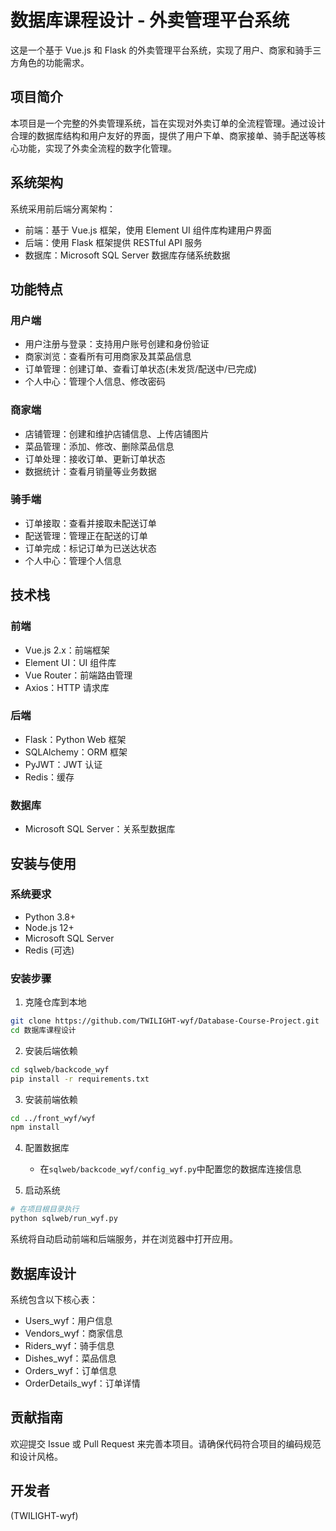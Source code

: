 # 数据库课程设计 - 外卖管理平台系统

这是一个基于 Vue.js 和 Flask 的外卖管理平台系统，实现了用户、商家和骑手三方角色的功能需求。

## 项目简介

本项目是一个完整的外卖管理系统，旨在实现对外卖订单的全流程管理。通过设计合理的数据库结构和用户友好的界面，提供了用户下单、商家接单、骑手配送等核心功能，实现了外卖全流程的数字化管理。

## 系统架构

系统采用前后端分离架构：

- 前端：基于 Vue.js 框架，使用 Element UI 组件库构建用户界面
- 后端：使用 Flask 框架提供 RESTful API 服务
- 数据库：Microsoft SQL Server 数据库存储系统数据


## 功能特点

### 用户端

- 用户注册与登录：支持用户账号创建和身份验证
- 商家浏览：查看所有可用商家及其菜品信息
- 订单管理：创建订单、查看订单状态(未发货/配送中/已完成)
- 个人中心：管理个人信息、修改密码

### 商家端

- 店铺管理：创建和维护店铺信息、上传店铺图片
- 菜品管理：添加、修改、删除菜品信息
- 订单处理：接收订单、更新订单状态
- 数据统计：查看月销量等业务数据

### 骑手端

- 订单接取：查看并接取未配送订单
- 配送管理：管理正在配送的订单
- 订单完成：标记订单为已送达状态
- 个人中心：管理个人信息

## 技术栈

### 前端

- Vue.js 2.x：前端框架
- Element UI：UI 组件库
- Vue Router：前端路由管理
- Axios：HTTP 请求库

### 后端

- Flask：Python Web 框架
- SQLAlchemy：ORM 框架
- PyJWT：JWT 认证
- Redis：缓存

### 数据库

- Microsoft SQL Server：关系型数据库

## 安装与使用

### 系统要求

- Python 3.8+
- Node.js 12+
- Microsoft SQL Server
- Redis (可选)

### 安装步骤

1. 克隆仓库到本地

```bash
git clone https://github.com/TWILIGHT-wyf/Database-Course-Project.git
cd 数据库课程设计
```

2. 安装后端依赖

```bash
cd sqlweb/backcode_wyf
pip install -r requirements.txt
```

3. 安装前端依赖

```bash
cd ../front_wyf/wyf
npm install
```

4. 配置数据库

   - 在`sqlweb/backcode_wyf/config_wyf.py`中配置您的数据库连接信息

5. 启动系统

```bash
# 在项目根目录执行
python sqlweb/run_wyf.py
```

系统将自动启动前端和后端服务，并在浏览器中打开应用。

## 数据库设计

系统包含以下核心表：

- Users_wyf：用户信息
- Vendors_wyf：商家信息
- Riders_wyf：骑手信息
- Dishes_wyf：菜品信息
- Orders_wyf：订单信息
- OrderDetails_wyf：订单详情

## 贡献指南

欢迎提交 Issue 或 Pull Request 来完善本项目。请确保代码符合项目的编码规范和设计风格。

## 开发者

 (TWILIGHT-wyf)
